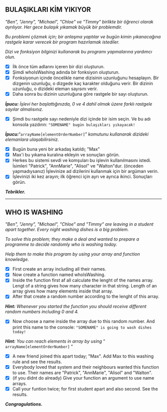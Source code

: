## BULAŞIKLARI KİM YIKIYOR

*"Ben", "Jenny", "Michael", "Chloe" ve "Timmy" birlikte bir öğrenci olarak ayrılıyor. Her gece bulaşık yıkamak büyük bir problemdir.*

*Bu problemi çözmek için; bir anlaşma yaptılar ve bugün kimin yıkanacağına rastgele karar verecek bir program hazırlamak istediler.*

*Dizi ve fonksiyon bilginizi kullanarak bu programı yapmalarına yardımcı olun.*

* [X] İlk önce tüm adlarını içeren bir dizi oluşturun.
* [X] Şimdi whoIsWashing adında bir fonksiyon oluşturun.
* [X] Fonksiyonun içinde öncelikle name dizisinin uzunluğunu hesaplayın. Bir dizgenin uzunluğu, o dizgede kaç karakter olduğunu verir. Bir dizinin uzunluğu, o dizideki eleman sayısını verir.
* [X] Daha sonra bu dizinin uzunluğuna göre rastgele bir sayı oluşturun.

***İpucu:** İşlevi her başlattığınızda, 0 ve 4 dahil olmak üzere farklı rastgele sayılar almalısınız.*

* [X] Şimdi bu rastgele sayı nedeniyle dizi içinde bir isim seçin. Ve bu adı konsola yazdırın: `"SOMENAME" bugün bulaşıkları yıkayacak!`

***İpucu:***“`arrayName[elementOrderNumber]`” *komutunu kullanarak dizideki elemanlara ulaşabilirsiniz.*

* [X] Bugün buna yeni bir arkadaş katıldı; "Max"
* [X] Max'i bu yıkama kuralına ekleyin ve sonuçları görün.
* [X] Herkes bu sistemi sevdi ve komşuları bu işlevin kullanılmasını istedi. İsimleri "Patrick", "AnnMarie", "Alisol" ve "Walton"dur.
  (önceden yapmadıysanız) İşlevinize ad dizilerini kullanmak için bir argüman verin.
* [X] İşlevinizi iki kez arayın; ilk öğrenci için ayrı ve ayrıca ikinci. Sonuçları görün.

***Tebrikler.***

---

## WHO IS WASHING

*"Ben", "Jenny", "Michael", "Chloe" and "Timmy" are leaving in a student apart together. Every night washing dishes is a big problem.*

*To solve this problem; they make a deal and wanted to prepare a programme to decide randomly who is washing today.*

*Help them to make this program by using your array and function knowledge.*

* [X] First create an array including all their names.
* [X] Now create a function named whoIsWashing.
* [X] Inside the function first af all calculate the lenght of the names array. Lengt of a string gives how many character in that string. Length of an array gives how many elements inside that array.
* [X] After that create a random number according to the lenght of this array.

***Hint:** Whenever you started the function you should receive different random numbers including 0 and 4.*

* [X] Now choose a name inside the array due to this random number. And print this name to the console: `"SOMENAME" is going to wash dishes today!`

***Hint:** You can reach elements in array by using* “ `arrayName[elementOrderNumber]` ”

* [X] A new friend joined this apart today; "Max". Add Max to this washing rule and see the results.
* [X] Everybody loved that system and their neighbours wanted this function to use. Their names are "Patrick", "AnnMarie", "Alisol" and "Walton".
* [X] (if you didnt do already) Give your function an argument to use name arrays.
* [X] Call your funtion twice; for first student apart and also second. See the results.

***Congragulations.***
